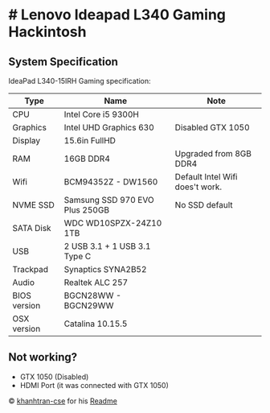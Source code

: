 # # Lenovo Ideapad L340 Gaming Hackintosh

## System Specification

IdeaPad L340-15IRH Gaming specification:

| Type | Name | Note |
| --- | --- | --- |
| CPU | Intel Core i5 9300H | |
| Graphics | Intel UHD Graphics 630 | Disabled GTX 1050 |
| Display | 15.6in FullHD | |
| RAM | 16GB DDR4 | Upgraded from 8GB DDR4 |
| Wifi| BCM94352Z - DW1560 | Default Intel Wifi does't work. |
| NVME SSD| Samsung SSD 970 EVO Plus 250GB | No SSD default|
| SATA Disk | WDC WD10SPZX-24Z10 1TB | |
| USB | 2 USB 3.1 + 1 USB 3.1 Type C | |
| Trackpad | Synaptics SYNA2B52 |
| Audio | Realtek ALC 257 |
| BIOS version| BGCN28WW - BGCN29WW |
| OSX version| Catalina 10.15.5 |

## Not working?

- GTX 1050 (Disabled)
- HDMI Port (it was connected with GTX 1050)

© [khanhtran-cse](https://github.com/khanhtran-cse) for his [Readme](https://github.com/khanhtran-cse/lenovo-ideapad-l340-hackintosh)
